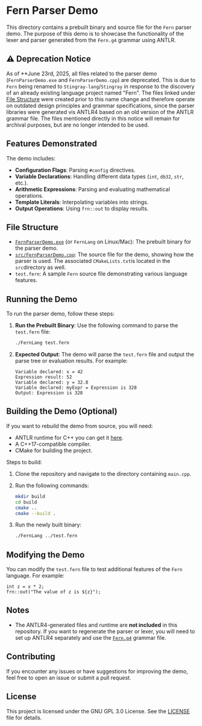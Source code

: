 # Fern Parser Demo

This directory contains a prebuilt binary and source file for the `Fern` parser demo. The purpose of this demo is to showcase the functionality of the lexer and parser generated from the `Fern.g4` grammar using ANTLR.

## ⚠️ Deprecation Notice
As of **June 23rd, 2025, all files related to the parser demo (`FernParserDemo.exe` and `FernParserDemo.cpp`) are deprecated. This is due to `Fern` being renamed to `Stingray-lang`/`Stingray` in response to the discovery of an already existing language project named "Fern". The files linked under [File Structure](#file-structure) were created prior to this name change and therefore operate on outdated design principles and grammar specifications, since the parser libraries were generated vis ANTLR4 based on an old version of the ANTLR grammar file. The files mentioned directly in this notice will remain for archival purposes, but are no longer intended to be used.

## Features Demonstrated
The demo includes:
- **Configuration Flags**: Parsing `#config` directives.
- **Variable Declarations**: Handling different data types (`int`, `db32`, `str`, etc.).
- **Arithmetic Expressions**: Parsing and evaluating mathematical operations.
- **Template Literals**: Interpolating variables into strings.
- **Output Operations**: Using `frn::out` to display results.

## File Structure
- [`FernParserDemo.exe`](https://github.com/TheSkyler-Dev/Fern-lang/blob/main/parser/FernParserDemo.exe) (or `FernLang` on Linux/Mac): The prebuilt binary for the parser demo.
- [`src/FernParserDemo.cpp`](https://github.com/TheSkyler-Dev/Fern-lang/blob/main/parser/src/FernParserDemo.cpp): The source file for the demo, showing how the parser is used. The associated `CMakeLists.txt`is located in the `src`directory as well.
- `test.fern`: A sample `Fern` source file demonstrating various language features.

## Running the Demo
To run the parser demo, follow these steps:

1. **Run the Prebuilt Binary**:
   Use the following command to parse the `test.fern` file:
   ```bash
   ./FernLang test.fern
   ```

2. **Expected Output**:
   The demo will parse the `test.fern` file and output the parse tree or evaluation results. For example:
   ```
   Variable declared: x = 42
   Expression result: 52
   Variable declared: y = 32.8
   Variable declared: myExpr = Expression is 328
   Output: Expression is 328
   ```

## Building the Demo (Optional)
If you want to rebuild the demo from source, you will need:
- ANTLR runtime for C++ you can get it [here](https://github.com/antlr/antlr4/tree/master/runtime/Cpp).
- A C++17-compatible compiler.
- CMake for building the project.

Steps to build:
1. Clone the repository and navigate to the directory containing `main.cpp`.
2. Run the following commands:
   ```bash
   mkdir build
   cd build
   cmake ..
   cmake --build .
   ```

3. Run the newly built binary:
   ```bash
   ./FernLang ../test.fern
   ```

## Modifying the Demo
You can modify the `test.fern` file to test additional features of the `Fern` language. For example:
```fern
int z = x * 2;
frn::out("The value of z is ${z}");
```

## Notes
- The ANTLR4-generated files and runtime are **not included** in this repository. If you want to regenerate the parser or lexer, you will need to set up ANTLR4 separately and use the [`Fern.g4`](https://github.com/TheSkyler-Dev/Fern-lang/blob/main/Grammar/Fern.g4) grammar file.

## Contributing
If you encounter any issues or have suggestions for improving the demo, feel free to open an issue or submit a pull request.

## License
This project is licensed under the GNU GPL 3.0 License. See the [LICENSE](https://github.com/TheSkyler-Dev/Fern-lang/blob/main/LICENSE) file for details.
